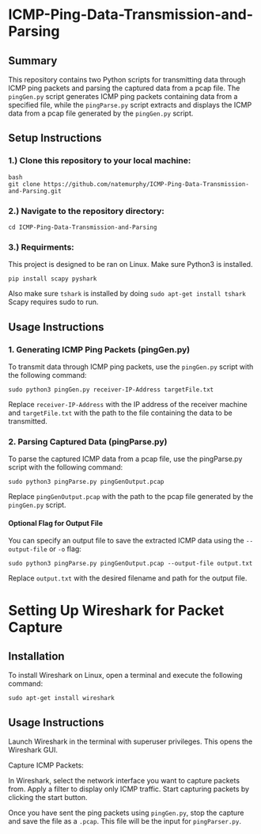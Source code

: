 # ICMP-Ping-Data-Transmission-and-Parsing

## Summary

This repository contains two Python scripts for transmitting data through ICMP ping packets and parsing the captured data from a pcap file. The `pingGen.py` script generates ICMP ping packets containing data from a specified file, while the `pingParse.py` script extracts and displays the ICMP data from a pcap file generated by the `pingGen.py` script.

## Setup Instructions

### 1.) Clone this repository to your local machine:
```
bash
git clone https://github.com/natemurphy/ICMP-Ping-Data-Transmission-and-Parsing.git
```
### 2.) Navigate to the repository directory:

```
cd ICMP-Ping-Data-Transmission-and-Parsing
```

### 3.) Requirments:
This project is designed to be ran on Linux.
Make sure Python3 is installed.

```
pip install scapy pyshark
```
Also make sure `tshark` is installed by doing `sudo apt-get install tshark`
Scapy requires sudo to run.

## Usage Instructions

### 1. Generating ICMP Ping Packets (pingGen.py)

To transmit data through ICMP ping packets, use the `pingGen.py` script with the following command:

```
sudo python3 pingGen.py receiver-IP-Address targetFile.txt
```

Replace `receiver-IP-Address` with the IP address of the receiver machine and `targetFile.txt` with the path to the file containing the data to be transmitted.

### 2. Parsing Captured Data (pingParse.py)

To parse the captured ICMP data from a pcap file, use the pingParse.py script with the following command:

```
sudo python3 pingParse.py pingGenOutput.pcap
```

Replace `pingGenOutput.pcap` with the path to the pcap file generated by the `pingGen.py` script.

#### Optional Flag for Output File

You can specify an output file to save the extracted ICMP data using the `--output-file` or `-o` flag:

```
sudo python3 pingParse.py pingGenOutput.pcap --output-file output.txt
```

Replace `output.txt` with the desired filename and path for the output file.

# Setting Up Wireshark for Packet Capture

## Installation

To install Wireshark on Linux, open a terminal and execute the following command:

```
sudo apt-get install wireshark
```

## Usage Instructions

Launch Wireshark in the terminal with superuser privileges. This opens the Wireshark GUI.

Capture ICMP Packets:

In Wireshark, select the network interface you want to capture packets from.
Apply a filter to display only ICMP traffic.
Start capturing packets by clicking the start button.

Once you have sent the ping packets using `pingGen.py`, stop the capture and save the file as a `.pcap`. This file will be the input for `pingParser.py`.
